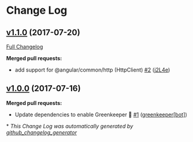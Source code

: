 # Change Log

## [v1.1.0](https://github.com/feathersjs/feathers-rest-client/tree/v1.1.0) (2017-07-20)
[Full Changelog](https://github.com/feathersjs/feathers-rest-client/compare/v1.0.0...v1.1.0)

**Merged pull requests:**

- add support for @angular/common/http \(HttpClient\) [\#2](https://github.com/feathersjs/feathers-rest-client/pull/2) ([j2L4e](https://github.com/j2L4e))

## [v1.0.0](https://github.com/feathersjs/feathers-rest-client/tree/v1.0.0) (2017-07-16)
**Merged pull requests:**

- Update dependencies to enable Greenkeeper 🌴 [\#1](https://github.com/feathersjs/feathers-rest-client/pull/1) ([greenkeeper[bot]](https://github.com/apps/greenkeeper))



\* *This Change Log was automatically generated by [github_changelog_generator](https://github.com/skywinder/Github-Changelog-Generator)*